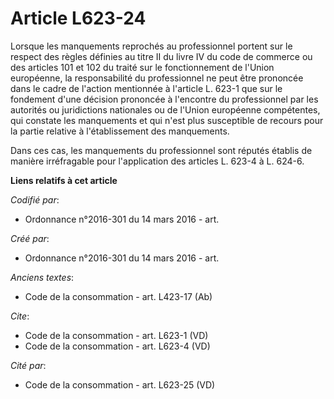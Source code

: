 # Article L623-24

Lorsque les manquements reprochés au professionnel portent sur le respect des règles définies au titre II du livre IV du code
de commerce ou des articles 101 et 102 du traité sur le fonctionnement de l'Union européenne, la responsabilité du
professionnel ne peut être prononcée dans le cadre de l'action mentionnée à l'article L. 623-1 que sur le fondement d'une
décision prononcée à l'encontre du professionnel par les autorités ou juridictions nationales ou de l'Union européenne
compétentes, qui constate les manquements et qui n'est plus susceptible de recours pour la partie relative à l'établissement
des manquements. 

Dans ces cas, les manquements du professionnel sont réputés établis de manière irréfragable pour l'application des articles
L. 623-4 à L. 624-6.

**Liens relatifs à cet article**

_Codifié par_:

  - Ordonnance n°2016-301 du 14 mars 2016 - art.

_Créé par_:

  - Ordonnance n°2016-301 du 14 mars 2016 - art.

_Anciens textes_:

  - Code de la consommation - art. L423-17 (Ab)

_Cite_:

  - Code de la consommation - art. L623-1 (VD)
  - Code de la consommation - art. L623-4 (VD)

_Cité par_:

  - Code de la consommation - art. L623-25 (VD)

